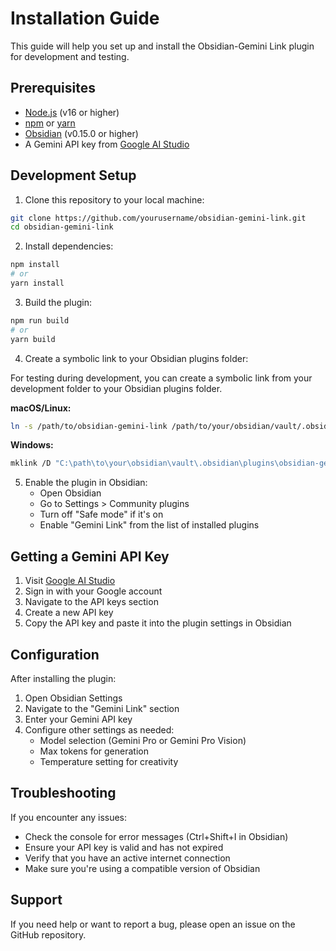 # Installation Guide

This guide will help you set up and install the Obsidian-Gemini Link plugin for development and testing.

## Prerequisites

- [Node.js](https://nodejs.org/) (v16 or higher)
- [npm](https://www.npmjs.com/) or [yarn](https://yarnpkg.com/)
- [Obsidian](https://obsidian.md/) (v0.15.0 or higher)
- A Gemini API key from [Google AI Studio](https://aistudio.google.com/)

## Development Setup

1. Clone this repository to your local machine:

```bash
git clone https://github.com/yourusername/obsidian-gemini-link.git
cd obsidian-gemini-link
```

2. Install dependencies:

```bash
npm install
# or
yarn install
```

3. Build the plugin:

```bash
npm run build
# or
yarn build
```

4. Create a symbolic link to your Obsidian plugins folder:

For testing during development, you can create a symbolic link from your development folder to your Obsidian plugins folder.

**macOS/Linux:**
```bash
ln -s /path/to/obsidian-gemini-link /path/to/your/obsidian/vault/.obsidian/plugins/obsidian-gemini-link
```

**Windows:**
```bash
mklink /D "C:\path\to\your\obsidian\vault\.obsidian\plugins\obsidian-gemini-link" "C:\path\to\obsidian-gemini-link"
```

5. Enable the plugin in Obsidian:
   - Open Obsidian
   - Go to Settings > Community plugins
   - Turn off "Safe mode" if it's on
   - Enable "Gemini Link" from the list of installed plugins

## Getting a Gemini API Key

1. Visit [Google AI Studio](https://aistudio.google.com/)
2. Sign in with your Google account
3. Navigate to the API keys section
4. Create a new API key
5. Copy the API key and paste it into the plugin settings in Obsidian

## Configuration

After installing the plugin:

1. Open Obsidian Settings
2. Navigate to the "Gemini Link" section
3. Enter your Gemini API key
4. Configure other settings as needed:
   - Model selection (Gemini Pro or Gemini Pro Vision)
   - Max tokens for generation
   - Temperature setting for creativity

## Troubleshooting

If you encounter any issues:

- Check the console for error messages (Ctrl+Shift+I in Obsidian)
- Ensure your API key is valid and has not expired
- Verify that you have an active internet connection
- Make sure you're using a compatible version of Obsidian

## Support

If you need help or want to report a bug, please open an issue on the GitHub repository.
